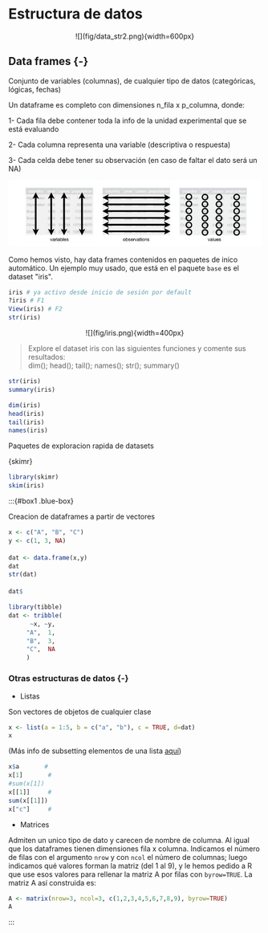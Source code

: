 # Estructura de datos

<center>
![](fig/data_str2.png){width=600px}
</center>

## Data frames {-} 

Conjunto de variables (columnas), de cualquier tipo de datos (categóricas, lógicas, fechas)

Un dataframe es completo con dimensiones n_fila x p_columna, donde:

1- Cada fila debe contener toda la info de la unidad experimental que se está evaluando

2- Cada columna representa una variable (descriptiva o respuesta)

3- Cada celda debe tener su observación (en caso de faltar el dato será un NA) 

![](fig/tibbles.png) 

Como hemos visto, hay data frames contenidos en paquetes de inico automático. Un ejemplo muy usado, que está en el paquete `base` es el dataset "iris".


```r
iris # ya activo desde inicio de sesión por default
?iris # F1
View(iris) # F2 
str(iris)
```

<center>
![](fig/iris.png){width=400px}
</center>

> Explore el dataset iris con las siguientes funciones y comente sus resultados:  
dim(); head(); tail(); names(); str(); summary()


```r
str(iris)
summary(iris)
```


```r
dim(iris) 
head(iris)
tail(iris)
names(iris)
```

Paquetes de exploracion rapida de datasets

{skimr}


```r
library(skimr)
skim(iris)
```

:::{#box1 .blue-box}

Creacion de dataframes a partir de vectores


```r
x <- c("A", "B", "C")
y <- c(1, 3, NA)

dat <- data.frame(x,y)
dat
str(dat)

dat$
```


```r
library(tibble)
dat <- tribble(
      ~x, ~y,
     "A",  1,
     "B",  3,
     "C",  NA
     )
```

### Otras estructuras de datos {-}

* Listas

Son vectores de objetos de cualquier clase


```r
x <- list(a = 1:5, b = c("a", "b"), c = TRUE, d=dat)
x
```

(Más info de subsetting elementos de una lista [aquí](https://bookdown.org/rdpeng/rprogdatascience/subsetting-r-objects.html#subsetting-lists))


```r
x$a       # 
x[1]       # 
#sum(x[1])
x[[1]]     # 
sum(x[[1]])
x["c"]     # 
```

* Matrices

Admiten un unico tipo de dato y carecen de nombre de columna. Al igual que los dataframes tienen dimensiones fila x columna. Indicamos el número de filas con el argumento `nrow` y con `ncol` el número de columnas; luego indicamos qué valores forman la matriz (del 1 al 9), y le hemos pedido a R que use esos valores para rellenar la matriz A por filas con `byrow=TRUE`. La matriz A así construida es:


```r
A <- matrix(nrow=3, ncol=3, c(1,2,3,4,5,6,7,8,9), byrow=TRUE)
A
```

:::
